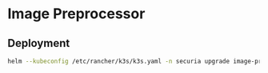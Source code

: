 # Image Preprocessor

## Deployment

```bash
helm --kubeconfig /etc/rancher/k3s/k3s.yaml -n securia upgrade image-preprocessor . -i -f values.yaml --create-namespace
```
